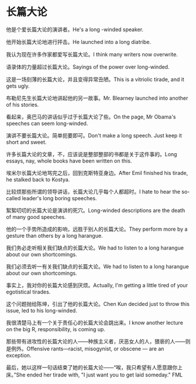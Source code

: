 # 长篇大论

<p><span class="chinese">他是个爱长篇大论的演讲者。</span><span class="english">He's a long -winded speaker.</span></p>

<p><span class="chinese">他开始长篇大论地进行抨击。</span><span class="english">He launched into a long diatribe.</span></p>

<p><span class="chinese">我认为现在许多作家都爱写长篇大论。</span><span class="english">I think many writers now overwrite.</span></p>

<p><span class="chinese">语录体的力量超过长篇大论。</span><span class="english">Sayings of the power over long-winded.</span></p>

<p><span class="chinese">这是一场刻薄的长篇大论，并且变得异常丑陋。</span><span class="english">This is a vitriolic tirade, and it gets ugly.</span></p>

<p><span class="chinese">布勒尼先生长篇大论地讲起他的另一故事。</span><span class="english">Mr. Blearney launched into another of his stories.</span></p>

<p><span class="chinese">看起来，奥巴马的讲话似乎过于长篇大论了些。</span><span class="english">On the page, Mr Obama's speeches can seem long-winded.</span></p>

<p><span class="chinese">演讲不要长篇大论。简单扼要即可。</span><span class="english">Don't make a long speech. Just keep it short and sweet.</span></p>

<p><span class="chinese">许多长篇大论的文章，不，应该说是整部整部的书都是关于这件事的。</span><span class="english">Long essays, nay, whole books have been written on this.</span></p>

<p><span class="chinese">埃米尔长篇大论地骂完之后，回到克斯特亚身边。</span><span class="english">After Emil finished his tirade, he stalked back to Kostya.</span></p>

<p><span class="chinese">比较烦那些所谓的领导讲话，长篇大论几乎每个人都超时。</span><span class="english">I hate to hear the so-called leader's long boring speeches.</span></p>

<p><span class="chinese">絮絮叨叨的长篇大论是演讲的死穴。</span><span class="english">Long-winded descriptions are the death of many good speeches.</span></p>

<p><span class="chinese">他的一个手势所造成的影响，远胜于别人的长篇大论。</span><span class="english">They perform more by a gesture than others by a long harangue.</span></p>

<p><span class="chinese">我们务必走听相关我们缺点的长篇大论。</span><span class="english">We had to listen to a long harangue about our own shortcomings.</span></p>

<p><span class="chinese">我们必须去听一有关我们缺点的长篇大论。</span><span class="english">We had to listen to a long harangue about our own shortcomings.</span></p>

<p><span class="chinese">事实上，我对你的长篇大论感到厌烦。</span><span class="english">Actually, I'm getting a little tired of your egotistical tirades.</span></p>

<p><span class="chinese">这个问题抛给陈坤，引出了他的长篇大论。</span><span class="english">Chen Kun decided just to throw this issue, led to his long-winded.</span></p>

<p><span class="chinese">我很清楚马上有一个关于责任心的长篇大论会跳出来。</span><span class="english">I know another lecture on the big R, responsibility, is coming up.</span></p>

<p><span class="chinese">那些带有进攻性的长篇大论的人——种族主义者，厌恶女人的人，猥亵的人——则是例外。</span><span class="english">Offensive rants—racist, misogynist, or obscene — are an exception.</span></p>

<p><span class="chinese">最后，她以这样一句话结束了她的长篇大论——“唉，我只希望有人愿意跟你上床。”</span><span class="english">She ended her tirade with, "I just want you to get laid someday." FML</span></p>

